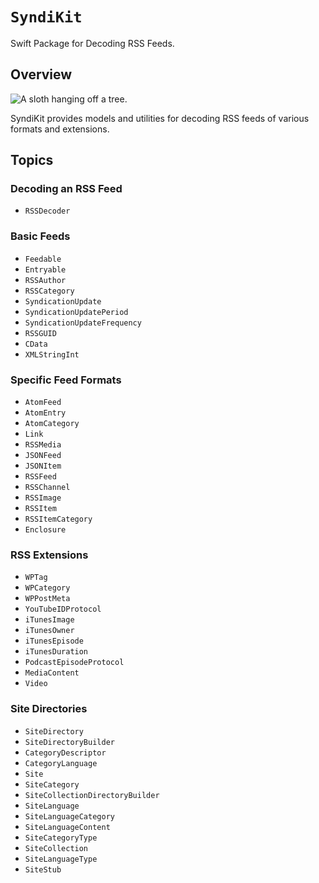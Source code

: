 # ``SyndiKit``

Swift Package for Decoding RSS Feeds.

## Overview

![A sloth hanging off a tree.](logo.png)

SyndiKit provides models and utilities for decoding RSS feeds of various formats and extensions.

## Topics

### Decoding an RSS Feed

- ``RSSDecoder``

### Basic Feeds

- ``Feedable``
- ``Entryable``
- ``RSSAuthor``
- ``RSSCategory``
- ``SyndicationUpdate``
- ``SyndicationUpdatePeriod``
- ``SyndicationUpdateFrequency``
- ``RSSGUID``
- ``CData``
- ``XMLStringInt``

### Specific Feed Formats

- ``AtomFeed``
- ``AtomEntry``
- ``AtomCategory``
- ``Link``
- ``RSSMedia``
- ``JSONFeed``
- ``JSONItem``
- ``RSSFeed``
- ``RSSChannel``
- ``RSSImage``
- ``RSSItem``
- ``RSSItemCategory``
- ``Enclosure``

### RSS Extensions

- ``WPTag``
- ``WPCategory``
- ``WPPostMeta``
- ``YouTubeIDProtocol``
- ``iTunesImage``
- ``iTunesOwner``
- ``iTunesEpisode``
- ``iTunesDuration``
- ``PodcastEpisodeProtocol``
- ``MediaContent``
- ``Video``

### Site Directories

- ``SiteDirectory``
- ``SiteDirectoryBuilder``
- ``CategoryDescriptor``
- ``CategoryLanguage``
- ``Site``
- ``SiteCategory``
- ``SiteCollectionDirectoryBuilder``
- ``SiteLanguage``
- ``SiteLanguageCategory``
- ``SiteLanguageContent``
- ``SiteCategoryType``
- ``SiteCollection``
- ``SiteLanguageType``
- ``SiteStub``

